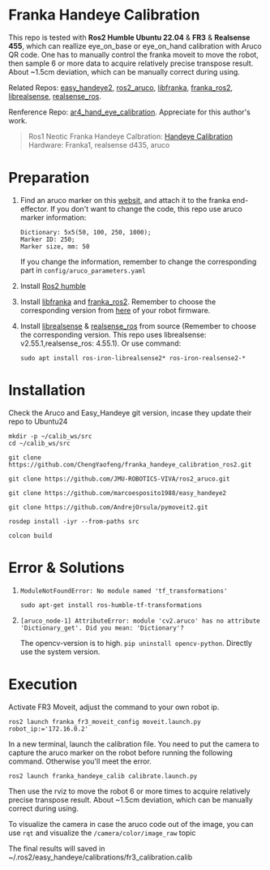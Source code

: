 # Franka Handeye Calibration

This repo is tested with **Ros2 Humble Ubuntu 22.04** & **FR3** & **Realsense 455**, which can reallize eye_on_base or eye_on_hand calibration with Aruco QR code. One has to manually control the franka moveit to move the robot,  then sample 6 or more data to acquire relatively precise transpose result. About ~1.5cm deviation, which can be manually correct during using.

Related Repos: [easy_handeye2](https://github.com/marcoesposito1988/easy_handeye2), [ros2_aruco](https://github.com/JMU-ROBOTICS-VIVA/ros2_aruco), [libfranka](https://github.com/frankaemika/libfranka), [franka_ros2](https://github.com/frankaemika/franka_ros2), [librealsense](https://github.com/IntelRealSense/librealsense), [realsense_ros](https://github.com/IntelRealSense/realsense-ros).

Renference Repo: [ar4_hand_eye_calibration](https://github.com/ycheng517/ar4_hand_eye_calibration). Appreciate for this author's work.

>Ros1 Neotic Franka Handeye Calbration: [Handeye Calibration](https://mixed-raccoon-b7c.notion.site/Handeye-Calibration-17eff737deb5800181d3f0844ec56095?pvs=4)
Hardware: Franka1, realsense d435, aruco

# Preparation
1. Find an aruco marker on this [websit](https://chev.me/arucogen/), and attach it to the franka end-effector. If you don't want to change the code, this repo use aruco marker information:
    ```
    Dictionary: 5x5(50, 100, 250, 1000);
    Marker ID: 250;
    Marker size, mm: 50
    ```
    If you change the information, remember to change the corresponding part in `config/aruco_parameters.yaml`

2. Install [Ros2 humble](https://docs.ros.org/en/humble/Installation.html)
3. Install [libfranka](https://github.com/frankaemika/libfranka) and [franka_ros2](https://github.com/frankaemika/franka_ros2). Remember to choose the corresponding version from [here](https://frankaemika.github.io/docs/compatibility.html) of your robot firmware.
4. Install [librealsense](https://github.com/IntelRealSense/librealsense) & [realsense_ros](https://github.com/IntelRealSense/realsense-ros) from source (Remember to choose the corresponding version. This repo uses librealsense: v2.55.1,realsense_ros: 4.55.1). Or use command:
    ```
    sudo apt install ros-iron-librealsense2* ros-iron-realsense2-*
    ```

# Installation
Check the Aruco and Easy_Handeye git version, incase they update their repo to Ubuntu24
```
mkdir -p ~/calib_ws/src
cd ~/calib_ws/src

git clone https://github.com/ChengYaofeng/franka_handeye_calibration_ros2.git

git clone https://github.com/JMU-ROBOTICS-VIVA/ros2_aruco.git

git clone https://github.com/marcoesposito1988/easy_handeye2

git clone https://github.com/AndrejOrsula/pymoveit2.git

rosdep install -iyr --from-paths src

colcon build
```

# Error & Solutions
1. `ModuleNotFoundError: No module named 'tf_transformations'`
    ```
    sudo apt-get install ros-humble-tf-transformations
    ```
2. `[aruco_node-1] AttributeError: module 'cv2.aruco' has no attribute 'Dictionary_get'. Did you mean: 'Dictionary'?`

    The opencv-version is to high. `pip uninstall opencv-python`. Directly use the system version.

# Execution
Activate FR3 Moveit, adjust the command to your own robot ip.
```
ros2 launch franka_fr3_moveit_config moveit.launch.py robot_ip:='172.16.0.2'
```
In a new terminal, launch the calibration file. You need to put the camera to capture the aruco marker on the robot before running the following command. Otherwise you'll meet the error.
```
ros2 launch franka_handeye_calib calibrate.launch.py 
```
Then use the rviz to move the robot 6 or more times to acquire relatively precise transpose result. About ~1.5cm deviation, which can be manually correct during using.

To visualize the camera in case the aruco code out of the image, you can use `rqt` and visualize the `/camera/color/image_raw` topic

The final results will saved in ~/.ros2/easy_handeye/calibrations/fr3_calibration.calib
